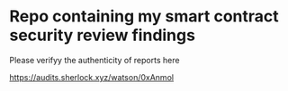 # Repo containing my smart contract security review findings 

Please verifyy the authenticity of reports here 

https://audits.sherlock.xyz/watson/0xAnmol